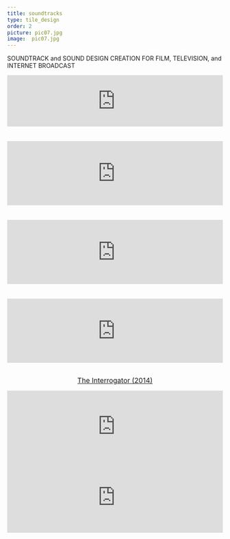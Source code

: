 ```yaml
---
title: soundtracks
type: tile_design
order: 2
picture: pic07.jpg
image:  pic07.jpg
---
```

SOUNDTRACK and SOUND DESIGN CREATION FOR FILM, TELEVISION, and INTERNET BROADCAST
<br>

<div class="separator" style="clear: both; text-align: center;">

<iframe style="border: 0; width: 100%; height: 120px;" src="https://bandcamp.com/EmbeddedPlayer/track=781583754/size=large/bgcol=ffffff/linkcol=2ebd35/tracklist=false/artwork=small/transparent=true/" seamless><a href="http://daringventuresmultimedia.bandcamp.com/track/mad-dash-through-the-mall-on-christmas-eve">Mad Dash Through the Mall on Christmas Eve by Dr D</a></iframe>
<br>
<br>
<br>





<div class="separator" style="clear: both; text-align: center;">
<iframe frameborder="no" height="150" scrolling="no" src="https://w.soundcloud.com/player/?url=https%3A//api.soundcloud.com/tracks/10586975&amp;auto_play=false&amp;hide_related=false&amp;show_comments=true&amp;show_user=true&amp;show_reposts=false&amp;visual=true" width="100%"></iframe>&nbsp; </div>
<div class="separator" style="clear: both; text-align: center;">
<br /></div>
<div style="text-align: center;">
<iframe frameborder="no" height="150" scrolling="no" src="https://w.soundcloud.com/player/?url=https%3A//api.soundcloud.com/tracks/11203503&amp;auto_play=false&amp;hide_related=false&amp;show_comments=true&amp;show_user=true&amp;show_reposts=false&amp;visual=true" width="100%"></iframe></div>
<div style="text-align: center;">
<br /></div>
<div style="text-align: center;">
<br /></div>
<div style="text-align: center;">
<iframe frameborder="no" height="150" scrolling="no" src="https://w.soundcloud.com/player/?url=https%3A//api.soundcloud.com/tracks/11204982&amp;auto_play=false&amp;hide_related=false&amp;show_comments=true&amp;show_user=true&amp;show_reposts=false&amp;visual=true" width="100%"></iframe></div>
<br>


<span style="color: red; font-size: medium;"><a href="http://www.imdb.com/title/tt3735912/?ref_=nm_flmg_wr_1" target="_blank">The Interrogator (2014)</a></span></div>
<div class="separator" style="clear: both; text-align: center;">
<iframe frameborder="no" height="166" scrolling="no" src="https://w.soundcloud.com/player/?url=https%3A//api.soundcloud.com/tracks/185801109&amp;color=ff5500&amp;auto_play=false&amp;hide_related=false&amp;show_comments=true&amp;show_user=true&amp;show_reposts=false" width="100%"></iframe></div>
<div class="separator" style="clear: both; text-align: center;">
<iframe frameborder="no" height="166" scrolling="no" src="https://w.soundcloud.com/player/?url=https%3A//api.soundcloud.com/tracks/185801248&amp;color=ff5500&amp;auto_play=false&amp;hide_related=false&amp;show_comments=true&amp;show_user=true&amp;show_reposts=false" width="100%"></iframe>&nbsp; &nbsp;</div>
<div class="separator" style="clear: both; text-align: center;">
<i><br /></i></div>
